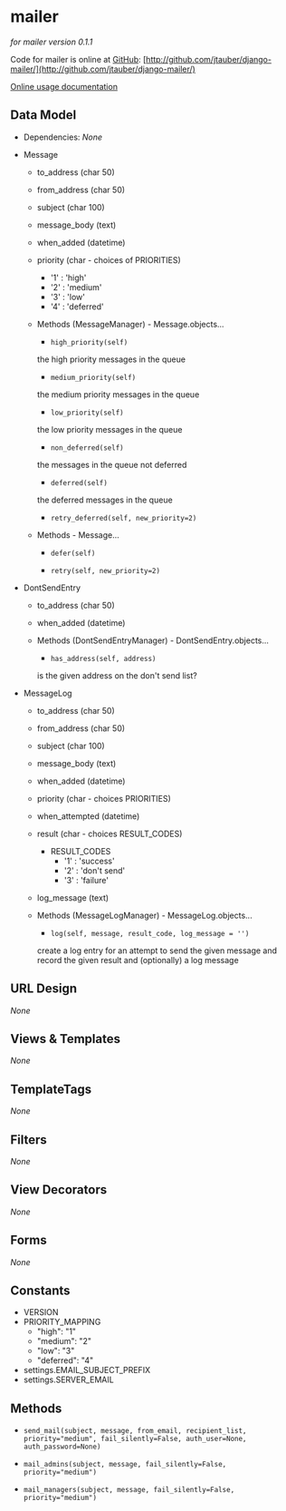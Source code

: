 mailer
======

_for mailer version 0.1.1_

Code for mailer is online at [GitHub](http://github.com): [http://github.com/jtauber/django-mailer/](http://github.com/jtauber/django-mailer/)

[Online usage documentation](http://github.com/jtauber/django-mailer/blob/master/docs/usage.txt)

Data Model
----------

* Dependencies: _None_
	
* Message

	* to_address (char 50)
	* from_address (char 50)
	* subject (char 100)
	* message_body (text)
	* when_added (datetime)
	* priority (char - choices of PRIORITIES)
		* '1' : 'high'
		* '2' : 'medium'
		* '3' : 'low'
		* '4' : 'deferred'
	
	* Methods (MessageManager) - Message.objects...
	
		* `high_priority(self)`
		
		the high priority messages in the queue

		* `medium_priority(self)`
		
		the medium priority messages in the queue
		
		* `low_priority(self)`
		
		the low priority messages in the queue

		* `non_deferred(self)`
		
		the messages in the queue not deferred
		
		* `deferred(self)`
		
		the deferred messages in the queue
		
		* `retry_deferred(self, new_priority=2)`
	
	* Methods - Message...
	
		* `defer(self)`
	
		* `retry(self, new_priority=2)`

* DontSendEntry

	* to_address (char 50)
	* when_added (datetime)

	* Methods (DontSendEntryManager) - DontSendEntry.objects...
	
		* `has_address(self, address)`
		
		is the given address on the don't send list?


* MessageLog

	* to_address (char 50)
	* from_address (char 50)
	* subject (char 100)
	* message_body (text)
	* when_added (datetime)
	* priority (char - choices PRIORITIES)
	* when_attempted (datetime)
	* result (char - choices RESULT_CODES)
		* RESULT_CODES
			* '1' : 'success'
			* '2' : 'don\'t send'
			* '3' : 'failure'
	* log_message (text)
	
	* Methods (MessageLogManager) - MessageLog.objects...
	
		* `log(self, message, result_code, log_message = '')`
		
		create a log entry for an attempt to send the given message and
        record the given result and (optionally) a log message

URL Design
----------

_None_

Views & Templates
-----------------

_None_
	
TemplateTags
------------

_None_

Filters
-------

_None_

View Decorators
---------------

_None_

Forms
-----

_None_

Constants
---------

* VERSION
* PRIORITY_MAPPING
	* "high": "1"
	* "medium": "2"
	* "low": "3"
	* "deferred": "4"
* settings.EMAIL\_SUBJECT\_PREFIX
* settings.SERVER\_EMAIL

Methods
-------

* `send_mail(subject, message, from_email, recipient_list, priority="medium",
              fail_silently=False, auth_user=None, auth_password=None)`

* `mail_admins(subject, message, fail_silently=False, priority="medium")`

* `mail_managers(subject, message, fail_silently=False, priority="medium")`